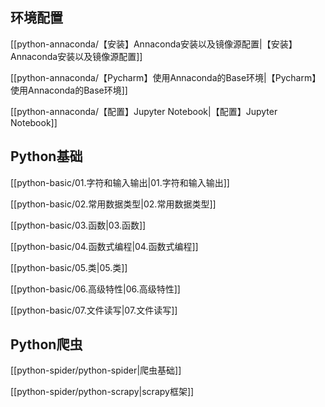 ## 环境配置

[[python-annaconda/【安装】Annaconda安装以及镜像源配置|【安装】Annaconda安装以及镜像源配置]]

[[python-annaconda/【Pycharm】使用Annaconda的Base环境|【Pycharm】使用Annaconda的Base环境]]

[[python-annaconda/【配置】Jupyter Notebook|【配置】Jupyter Notebook]]

## Python基础

[[python-basic/01.字符和输入输出|01.字符和输入输出]]

[[python-basic/02.常用数据类型|02.常用数据类型]]

[[python-basic/03.函数|03.函数]]

[[python-basic/04.函数式编程|04.函数式编程]]

[[python-basic/05.类|05.类]]

[[python-basic/06.高级特性|06.高级特性]]

[[python-basic/07.文件读写|07.文件读写]]

## Python爬虫

[[python-spider/python-spider|爬虫基础]]

[[python-spider/python-scrapy|scrapy框架]]


